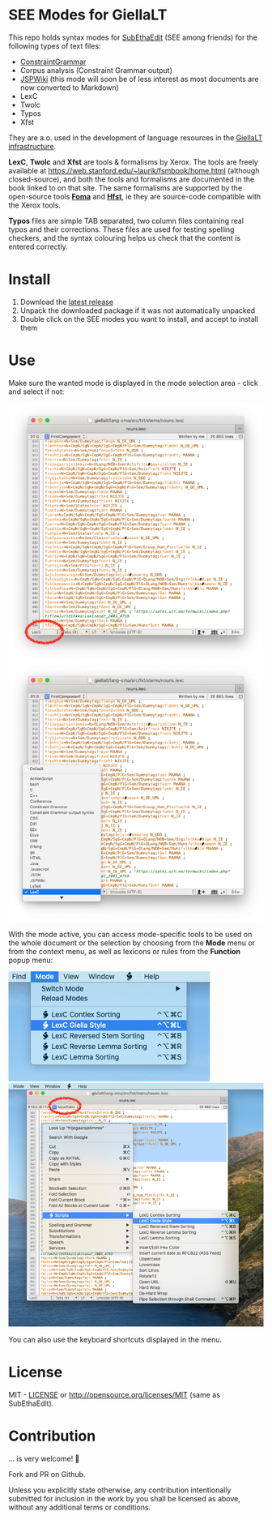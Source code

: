 # SEE Modes for GiellaLT

This repo holds syntax modes for [SubEthaEdit](https://subethaedit.net) (SEE among friends) for the following types of text files:

* [ConstraintGrammar](https://visl.sdu.dk/cg3.html)
* Corpus analysis (Constraint Grammar output)
* [JSPWiki](https://jspwiki-wiki.apache.org/Wiki.jsp?page=TextFormattingRules) (this mode will
  soon be of less interest as most documents are now converted to Markdown)
* LexC
* Twolc
* Typos
* Xfst

They are a.o. used in the development of language resources in the [GiellaLT infrastructure](https://github.com/giellalt).

**LexC**, **Twolc** and **Xfst** are tools & formalisms by Xerox. The tools are freely available at <https://web.stanford.edu/~laurik/fsmbook/home.html> (although closed-source), and both the tools and formalisms are documented in the book linked to on that site. The same formalisms are supported by the open-source tools [**Foma**](https://fomafst.github.io) and [**Hfst**](https://hfst.github.io), ie they are source-code compatible with the Xerox tools.

**Typos** files are simple TAB separated, two column files containing real typos and their corrections. These files are used for testing spelling checkers, and the syntax colouring helps us check that the content is entered correctly.

# Install

1. Download the [latest release](releases)
1. Unpack the downloaded package if it was not automatically unpacked
1. Double click on the SEE modes you want to install, and accept to install them

# Use

Make sure the wanted mode is displayed in the mode selection area - click and select if not:

![SEE Mode Selection area](images/SEE-mode-selection-area.png)
![SEE Mode Selection     ](images/SEE-mode-selection.png)

With the mode active, you can access mode-specific tools to be used on the whole document or the selection by choosing from the **Mode** menu or from the context menu, as well as lexicons or rules from the **Function** popup menu:

![SEE Mode Menu          ](images/SEE-mode-menu.png)
![SEE Context Menu       ](images/SEE-context-menu.png)

You can also use the keyboard shortcuts displayed in the menu.

# License

MIT - [LICENSE](LICENSE) or <http://opensource.org/licenses/MIT> (same as SubEthaEdit).

# Contribution

… is very welcome! 🙂

Fork and PR on Github.

Unless you explicitly state otherwise, any contribution intentionally submitted for inclusion in the work by you shall be licensed as above, without any additional terms or conditions.
